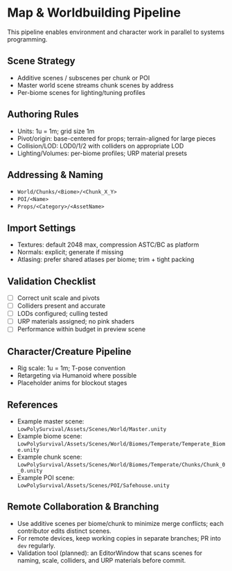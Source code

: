 # Map & Worldbuilding Pipeline

This pipeline enables environment and character work in parallel to systems programming.

## Scene Strategy
- Additive scenes / subscenes per chunk or POI
- Master world scene streams chunk scenes by address
- Per-biome scenes for lighting/tuning profiles

## Authoring Rules
- Units: 1u = 1m; grid size 1m
- Pivot/origin: base-centered for props; terrain-aligned for large pieces
- Collision/LOD: LOD0/1/2 with colliders on appropriate LOD
- Lighting/Volumes: per-biome profiles; URP material presets

## Addressing & Naming
- `World/Chunks/<Biome>/<Chunk_X_Y>`
- `POI/<Name>`
- `Props/<Category>/<AssetName>`

## Import Settings
- Textures: default 2048 max, compression ASTC/BC as platform
- Normals: explicit; generate if missing
- Atlasing: prefer shared atlases per biome; trim + tight packing

## Validation Checklist
- [ ] Correct unit scale and pivots
- [ ] Colliders present and accurate
- [ ] LODs configured; culling tested
- [ ] URP materials assigned; no pink shaders
- [ ] Performance within budget in preview scene

## Character/Creature Pipeline
- Rig scale: 1u = 1m; T-pose convention
- Retargeting via Humanoid where possible
- Placeholder anims for blockout stages

## References
- Example master scene: `LowPolySurvival/Assets/Scenes/World/Master.unity`
- Example biome scene: `LowPolySurvival/Assets/Scenes/World/Biomes/Temperate/Temperate_Biome.unity`
- Example chunk scene: `LowPolySurvival/Assets/Scenes/World/Biomes/Temperate/Chunks/Chunk_0_0.unity`
- Example POI scene: `LowPolySurvival/Assets/Scenes/POI/Safehouse.unity`

## Remote Collaboration & Branching
- Use additive scenes per biome/chunk to minimize merge conflicts; each contributor edits distinct scenes.
- For remote devices, keep working copies in separate branches; PR into `dev` regularly.
- Validation tool (planned): an EditorWindow that scans scenes for naming, scale, colliders, and URP materials before commit.
